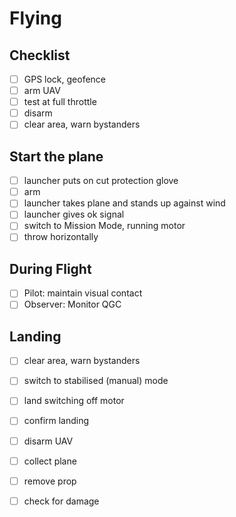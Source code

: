 # Flying

## Checklist

* [ ] GPS lock, geofence
* [ ] arm UAV
* [ ] test at full throttle
* [ ] disarm
* [ ] clear area, warn bystanders

## Start the plane

* [ ] launcher puts on cut protection glove
* [ ] arm
* [ ] launcher takes plane and stands up against wind
* [ ] launcher gives ok signal
* [ ] switch to Mission Mode, running motor
* [ ] throw horizontally

## During Flight

* [ ] Pilot: maintain visual contact
* [ ] Observer: Monitor QGC

## Landing

* [ ] clear area, warn bystanders
* [ ] switch to stabilised \(manual\) mode
* [ ] land switching off motor
* [ ] confirm landing
* [ ] disarm UAV
* [ ] collect plane
* [ ] remove prop
* [ ] check for damage

